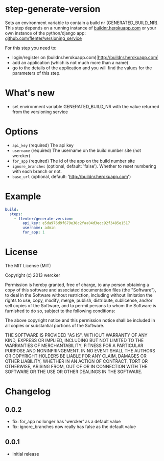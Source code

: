 # step-generate-version

Sets an environment variable to contain a build nr (GENERATED_BUILD_NR). This step depends on a running instance of [buildnr.herokuapp.com](http://buildnr.herokuapp.com) or your own instance of the python/django app: [github.com/flenter/versioning_service](https://github.com/flenter/versioning_service)

For this step you need to:

* login/register on (buildnr.herokuapp.com)[http://buildnr.herokuapp.com]
* add an application (which is not much more than a name)
* go to the details of the application and you will find the values for the parameters of this step.

# What's new

- set environment variable GENERATED_BUILD_NR with the value returned from the versioning service

# Options

* `api_key` (required) The api key
* `username` (required) The username on the build number site (not wercker)
* `for_app` (required) The id of the app on the build number site
* `ignore_branches` (optional, default: 'false'). Whether to reset numbering with each branch or not.
* `base_url` (optional, default: 'http://buildnr.herokuapp.com')

# Example

```yaml
build:
  steps:
    - flenter/generate-version:
        api_key: e5da976d9f679e38c2faa04d3ecc92f3485e1517
        username: admin
        for_app: 1
```

# License

The MIT License (MIT)

Copyright (c) 2013 wercker

Permission is hereby granted, free of charge, to any person obtaining a copy of
this software and associated documentation files (the "Software"), to deal in
the Software without restriction, including without limitation the rights to
use, copy, modify, merge, publish, distribute, sublicense, and/or sell copies of
the Software, and to permit persons to whom the Software is furnished to do so,
subject to the following conditions:

The above copyright notice and this permission notice shall be included in all
copies or substantial portions of the Software.

THE SOFTWARE IS PROVIDED "AS IS", WITHOUT WARRANTY OF ANY KIND, EXPRESS OR
IMPLIED, INCLUDING BUT NOT LIMITED TO THE WARRANTIES OF MERCHANTABILITY, FITNESS
FOR A PARTICULAR PURPOSE AND NONINFRINGEMENT. IN NO EVENT SHALL THE AUTHORS OR
COPYRIGHT HOLDERS BE LIABLE FOR ANY CLAIM, DAMAGES OR OTHER LIABILITY, WHETHER
IN AN ACTION OF CONTRACT, TORT OR OTHERWISE, ARISING FROM, OUT OF OR IN
CONNECTION WITH THE SOFTWARE OR THE USE OR OTHER DEALINGS IN THE SOFTWARE.

# Changelog

## 0.0.2

- fix: for_app no longer has 'wercker' as a default value
- fix: ignore_branches now really has false as the default value

## 0.0.1

- Initial release

